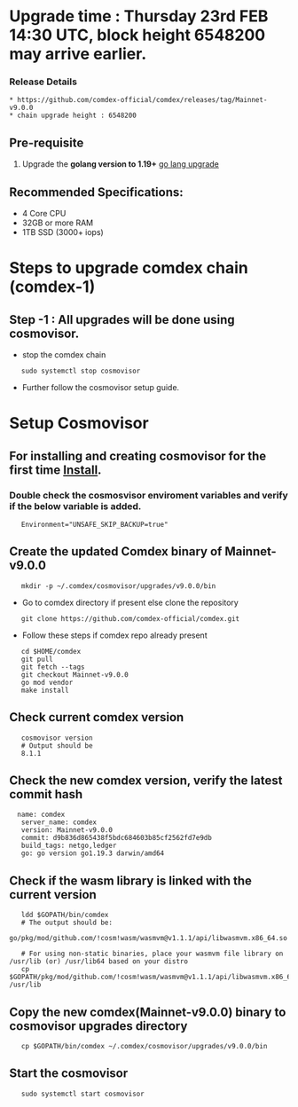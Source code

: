 # Upgrade time : Thursday 23rd FEB 14:30 UTC, block height 6548200 may arrive earlier. 

### Release Details
    * https://github.com/comdex-official/comdex/releases/tag/Mainnet-v9.0.0
    * chain upgrade height : 6548200


## Pre-requisite
1. Upgrade the **golang version to 1.19+** [go lang upgrade](https://go.dev/doc/install)

## Recommended Specifications:
   * 4 Core CPU
   * 32GB or more RAM
   * 1TB SSD (3000+ iops)

# Steps to upgrade comdex chain (comdex-1)

## Step -1 : All upgrades will be done using cosmovisor.

* stop the comdex chain

```shell
   sudo systemctl stop cosmovisor
```

* Further follow the cosmovisor setup guide.

# Setup Cosmovisor

## For installing and creating cosmovisor for the first time [Install](https://github.com/comdex-official/networks/blob/main/testnet/cosmovisor-setup.md). 

### Double check the cosmosvisor enviroment variables and verify if the below variable is added.

```shell
   Environment="UNSAFE_SKIP_BACKUP=true"
```

## Create the updated Comdex binary of Mainnet-v9.0.0

```shell
   mkdir -p ~/.comdex/cosmovisor/upgrades/v9.0.0/bin
```
* Go to comdex directory if present else clone the repository

```shell
   git clone https://github.com/comdex-official/comdex.git
```

* Follow these steps if comdex repo already present

```shell
   cd $HOME/comdex
   git pull
   git fetch --tags
   git checkout Mainnet-v9.0.0
   go mod vendor
   make install
```

## Check current comdex version
```shell
   cosmovisor version
   # Output should be
   8.1.1
```

## Check the new comdex version, verify the latest commit hash

```shell
  name: comdex
   server_name: comdex
   version: Mainnet-v9.0.0
   commit: d9b836d865438f5bdc684603b85cf2562fd7e9db
   build_tags: netgo,ledger
   go: go version go1.19.3 darwin/amd64

```

## Check if the wasm library is linked with the current version 

```shell
   ldd $GOPATH/bin/comdex
   # The output should be:
   go/pkg/mod/github.com/!cosm!wasm/wasmvm@v1.1.1/api/libwasmvm.x86_64.so

   # For using non-static binaries, place your wasmvm file library on /usr/lib (or) /usr/lib64 based on your distro
   cp $GOPATH/pkg/mod/github.com/!cosm!wasm/wasmvm@v1.1.1/api/libwasmvm.x86_64.so /usr/lib
```


## Copy the new comdex(Mainnet-v9.0.0) binary to cosmovisor upgrades directory

```shell
   cp $GOPATH/bin/comdex ~/.comdex/cosmovisor/upgrades/v9.0.0/bin
```

## Start the cosmovisor

```shell
   sudo systemctl start cosmovisor
```
